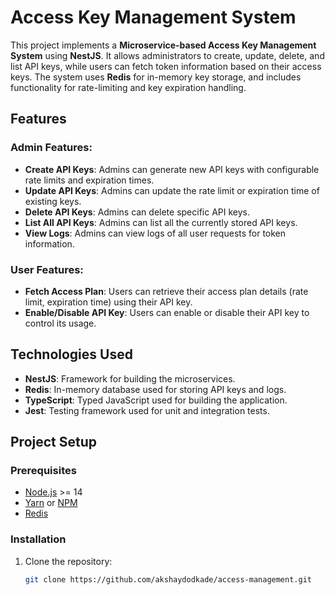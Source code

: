 # Access Key Management System

This project implements a **Microservice-based Access Key Management System** using **NestJS**. It allows administrators to create, update, delete, and list API keys, while users can fetch token information based on their access keys. The system uses **Redis** for in-memory key storage, and includes functionality for rate-limiting and key expiration handling.

## Features

### Admin Features:
- **Create API Keys**: Admins can generate new API keys with configurable rate limits and expiration times.
- **Update API Keys**: Admins can update the rate limit or expiration time of existing keys.
- **Delete API Keys**: Admins can delete specific API keys.
- **List All API Keys**: Admins can list all the currently stored API keys.
- **View Logs**: Admins can view logs of all user requests for token information.

### User Features:
- **Fetch Access Plan**: Users can retrieve their access plan details (rate limit, expiration time) using their API key.
- **Enable/Disable API Key**: Users can enable or disable their API key to control its usage.
  
## Technologies Used
- **NestJS**: Framework for building the microservices.
- **Redis**: In-memory database used for storing API keys and logs.
- **TypeScript**: Typed JavaScript used for building the application.
- **Jest**: Testing framework used for unit and integration tests.

## Project Setup

### Prerequisites
- [Node.js](https://nodejs.org/en/) >= 14
- [Yarn](https://yarnpkg.com/) or [NPM](https://www.npmjs.com/)
- [Redis](https://redis.io/)

### Installation

1. Clone the repository:
   ```bash
   git clone https://github.com/akshaydodkade/access-management.git